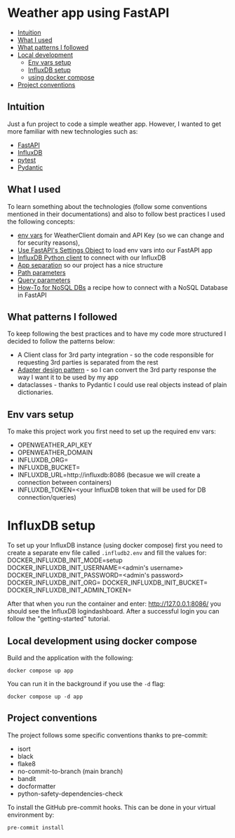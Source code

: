 # Weather app using FastAPI

* [Intuition](#intuition)
* [What I used](#what-i-used)
* [What patterns I followed](#what-patterns-i-followed)
* [Local development](#local-development-using-virtualenv)
    * [Env vars setup](#env-vars-setup)
    * [InfluxDB setup](#influxdb-setup)
    * [using docker compose](#local-development-using-docker-compose)
* [Project conventions](#project-conventions)

## Intuition
Just a fun project to code a simple weather app. However, I wanted to get more familiar
with new technologies such as:
- [FastAPI](https://fastapi.tiangolo.com/)
- [InfluxDB](https://www.influxdata.com/)
- [pytest](https://github.com/pytest-dev/pytest)
- [Pydantic](https://docs.pydantic.dev/latest/)


## What I used
To learn something about the technologies (follow some conventions mentioned in their
documentations) and also to follow best practices I used the following concepts:
- [env vars](https://fastapi.tiangolo.com/advanced/settings/#environment-variables)
for WeatherClient domain and API Key (so we can change and for security reasons),
- [Use FastAPI's Settings Object](https://fastapi.tiangolo.com/advanced/settings/#create-the-settings-object) to load env vars into our FastAPI app
- [InfluxDB Python client](https://github.com/influxdata/influxdb-client-python?tab=readme-ov-file#delete-data) to connect with our InfluxDB
- [App separation](https://fastapi.tiangolo.com/tutorial/bigger-applications/) so our project has a nice structure
- [Path parameters](https://fastapi.tiangolo.com/tutorial/path-params/?h=enum#path-parameters)
- [Query parameters](https://fastapi.tiangolo.com/tutorial/query-params/)
- [How-To for NoSQL DBs](https://fastapi.tiangolo.com/how-to/nosql-databases-couchbase/) a recipe how to connect with a NoSQL Database in FastAPI

## What patterns I followed
To keep following the best practices and to have my code more structured I decided to follow the patterns below:
- A Client class for 3rd party integration - so the code responsible for requesting 3rd parties is separated from the rest
- [Adapter design pattern](https://refactoring.guru/design-patterns/adapter) - so I can convert the 3rd party response the way I want it to be used by my app
- dataclasses - thanks to Pydantic I could use real objects instead of plain dictionaries.

## Env vars setup
To make this project work you first need to set up the required env vars:
* OPENWEATHER_API_KEY
* OPENWEATHER_DOMAIN
* INFLUXDB_ORG=<your InfluxDB organization>
* INFLUXDB_BUCKET=<your InfluxDB initial bucket>
* INFLUXDB_URL=http://influxdb:8086  (becasue we will create a connection between containers)
* INFLUXDB_TOKEN=<your InfluxDB token that will be used for DB connection/queries)


# InfluxDB setup
To set up your InfluxDB instance (using docker compose) first you need to create a separate env file called `.infludb2.env` and fill the values for:
DOCKER_INFLUXDB_INIT_MODE=setup
DOCKER_INFLUXDB_INIT_USERNAME=<admin's username>
DOCKER_INFLUXDB_INIT_PASSWORD=<admin's password>
DOCKER_INFLUXDB_INIT_ORG=<your InfluxDB init organization>
DOCKER_INFLUXDB_INIT_BUCKET=<your InfluxDB initial bucket>
DOCKER_INFLUXDB_INIT_ADMIN_TOKEN=<your admin init token>

After that when you run the container and enter: http://127.0.0.1:8086/ you should see the InfluxDB logindashboard. After a
successful login you can follow the "getting-started" tutorial.


## Local development using docker compose
Build and the application with the following:
```shell
docker compose up app
```
You can run it in the background if you use the `-d` flag:
```shell
docker compose up -d app
```


## Project conventions
The project follows some specific conventions thanks to pre-commit:
- isort
- black
- flake8
- no-commit-to-branch (main branch)
- bandit
- docformatter
- python-safety-dependencies-check

To install the GitHub pre-commit hooks. This can be done in your virtual
environment by:
```shell
pre-commit install
```